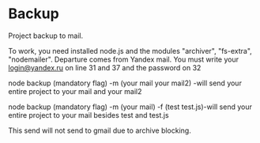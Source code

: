 # Backup
Project backup to mail.

To work, you need installed node.js and the modules "archiver", "fs-extra", "nodemailer". Departure comes from Yandex mail. You must write your login@yandex.ru on line 31 and 37 and the password on 32

node backup (mandatory flag) -m (your mail your mail2) -will send your entire project to your mail and your mail2

node backup (mandatory flag) -m (your mail) -f (test test.js)-will send your entire project to your mail besides test and test.js

This send will not send to gmail due to archive blocking.
